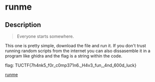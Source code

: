 # runme


## Description
>Everyone starts somewhere.


This one is pretty simple, download the file and run it.  If you don't trust running random scripts from the internet you can also dissasemble it in a program like ghidra and the flag is a string within the code.


flag: TUCTF{7h4nk5_f0r_c0mp371n6._H4v3_fun,_4nd_600d_luck}


[runme](https://tuctf.com/files/e77f93907ac513eef874fd4c932e333b/runme?token=eyJ0ZWFtX2lkIjo0ODMsInVzZXJfaWQiOjg2MSwiZmlsZV9pZCI6MjV9.XeND7A.oLApefzvMwBX4xQ1uA41HlLR1Js)